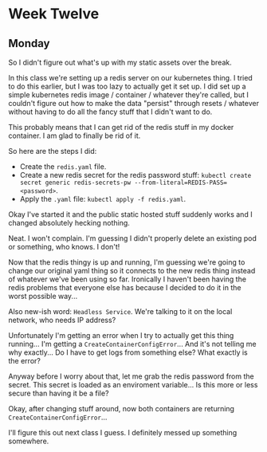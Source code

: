 # Week Twelve

## Monday

So I didn't figure out what's up with my static assets over the break.

In this class we're setting up a redis server on our kubernetes thing. I tried to do this earlier, but I was too lazy to actually get it set up. I did set up a simple kubernetes redis image / container / whatever they're called, but I couldn't figure out how to make the data "persist" through resets / whatever without having to do all the fancy stuff that I didn't want to do.

This probably means that I can get rid of the redis stuff in my docker container. I am glad to finally be rid of it.

So here are the steps I did:

- Create the `redis.yaml` file.
- Create a new redis secret for the redis password stuff: `kubectl create secret generic redis-secrets-pw --from-literal=REDIS-PASS=<password>`.
- Apply the `.yaml` file: `kubectl apply -f redis.yaml`.

Okay I've started it and the public static hosted stuff suddenly works and I changed absolutely hecking nothing.

Neat. I won't complain. I'm guessing I didn't properly delete an existing pod or something, who knows. I don't!

Now that the redis thingy is up and running, I'm guessing we're going to change our original yaml thing so it connects to the new redis thing instead of whatever we've been using so far. Ironically I haven't been having the redis problems that everyone else has because I decided to do it in the worst possible way...

Also new-ish word: `Headless Service`. We're talking to it on the local network, who needs IP address?

Unfortunately I'm getting an error when I try to actually get this thing running... I'm getting a `CreateContainerConfigError`... And it's not telling me why exactly... Do I have to get logs from something else? What exactly is the error?

Anyway before I worry about that, let me grab the redis password from the secret. This secret is loaded as an enviroment variable... Is this more or less secure than having it be a file?

Okay, after changing stuff around, now both containers are returning `CreateContainerConfigError`...

I'll figure this out next class I guess. I definitely messed up something somewhere.
